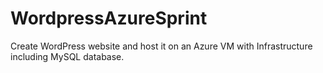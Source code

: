 # WordpressAzureSprint
Create WordPress website and host it on an Azure VM with Infrastructure including MySQL database.
